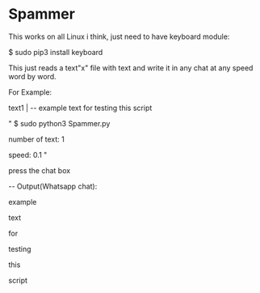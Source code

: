 # Spammer

This works on all Linux i think, just need to have keyboard module:

$ sudo pip3 install keyboard

This just reads a text"x" file with text and write it in any chat at any speed word by word.

For Example:

text1
 |
  -- example text for testing this script

"
$ sudo python3 Spammer.py

number of text: 1

speed: 0.1
"

press the chat box

-- Output(Whatsapp chat):


example

text

for

testing

this

script